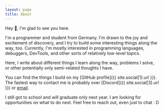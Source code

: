 ```yaml
---
layout: page
title: About
---
```


Hey 👋, I'm glad to see you here.

I'm a programmer and student from Germany. I'm drawn to the joy and excitement of discovery, and I try to build some interesting things along the way, too. Currently, I'm mostly interested  in programming languages, debuggers, DevTools, and other sorts of relatively low-level topics.

Here, I write about different things I learn along the way, problems I solve, or other potentially only semi-related thoughts I have.

You can find the things I build on my [GitHub profile]({{ site.social[1].url }}). The fastest way to contact me is probably over [Discord]({{ site.social[3].url }}) or <a href="mailto:{{ site.author.email }}">email</a>.

I still got to school and will graduate only next year. I am looking for opportunities on what to do next. Feel free to reach out, even just to chat : D
